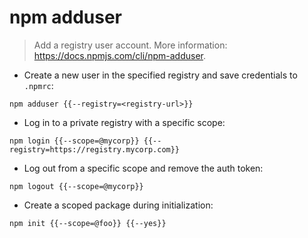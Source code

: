 # npm adduser

> Add a registry user account.
> More information: <https://docs.npmjs.com/cli/npm-adduser>.

- Create a new user in the specified registry and save credentials to `.npmrc`:

`npm adduser {{--registry=<registry-url>}}`

- Log in to a private registry with a specific scope:

`npm login {{--scope=@mycorp}} {{--registry=https://registry.mycorp.com}}`

- Log out from a specific scope and remove the auth token:

`npm logout {{--scope=@mycorp}}`

- Create a scoped package during initialization:

`npm init {{--scope=@foo}} {{--yes}}`
